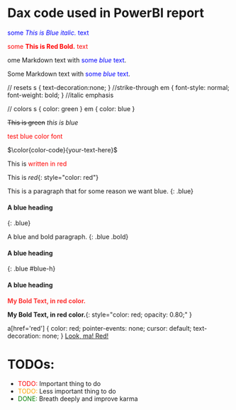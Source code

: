 # Dax code used in PowerBI report

<span style="color:blue">some *This is Blue italic.* text</span>

<span style="color:red">some **This is Red Bold.** text</span>

ome Markdown text with <span style="color:blue">some *blue* text</span>.

<p>Some Markdown text with <span style="color:blue">some <em>blue</em> text</span>.</p>

// resets
s { text-decoration:none; } //strike-through
em { font-style: normal; font-weight: bold; } //italic emphasis


// colors
s { color: green }
em { color: blue }

~~This is green~~
_this is blue_

<font color='red'>test blue color font</font>

$\color{color-code}{your-text-here}$

This is <span style="color: red">written in red</span>

This is *red*{: style="color: red"}

This is a paragraph that for some reason we want blue.
{: .blue}

#### A blue heading
{: .blue}

A blue and bold paragraph.
{: .blue .bold}

#### A blue heading
{: .blue #blue-h}

<h4 class="blue" id="blue-h">A blue heading</h4>

<strong style="color: red; opacity: 0.80;">My Bold Text, in red color.</strong>

**My Bold Text, in red color.**{: style="color: red; opacity: 0.80;" }

a[href='red'] {
    color: red;
    pointer-events: none;
    cursor: default;
    text-decoration: none;
}
<a href="red">Look, ma! Red!</a>

<style>
r { color: Red }
o { color: Orange }
g { color: Green }
</style>

# TODOs:

- <r>TODO:</r> Important thing to do
- <o>TODO:</o> Less important thing to do
- <g>DONE:</g> Breath deeply and improve karma

